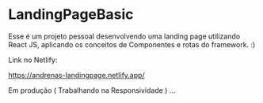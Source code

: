 # LandingPageBasic
Esse é um projeto pessoal desenvolvendo uma landing page utilizando React JS, aplicando os conceitos de Componentes e rotas do framework. :)

Link no Netlify: 

https://andrenas-landingpage.netlify.app/

Em produção ( Trabalhando na Responsividade ) ... 




